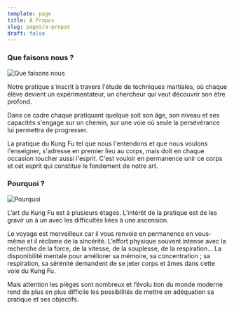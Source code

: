 ```yaml
---
template: page
title: À Propos
slug: pages/a-propos
draft: false
---
```


### Que faisons nous ?

![Que faisons nous](https://kskfdev.netlify.com/static/media/about_1.195febec.jpg 'Que faisons nous')

Notre pratique s'inscrit à travers l'étude de techniques martiales, où chaque élève devient un expérimentateur, un chercheur qui veut découvrir son être profond.

Dans ce cadre chaque pratiquant quelque soit son âge, son niveau et ses capacités s'engage sur un chemin, sur une voie où seule la persévérance lui permettra de progresser.

La pratique du Kung Fu tel que nous l'entendons et que nous voulons l'enseigner, s'adresse en premier lieu au corps, mais doit en chaque occasion toucher aussi l'esprit. C'est vouloir en permanence unir ce corps et cet esprit qui constitue le fondement de notre art.

### Pourquoi ?

![Pourquoi](https://kskfdev.netlify.com/static/media/about_2.aa2f3e60.jpg 'Pourquoi')

L’art du Kung Fu est à plusieurs étages. L’intérêt de la pratique est de les gravir un à un avec les difficultés liées à une ascension.

Le voyage est merveilleux car il vous renvoie en permanence en vous-même et il réclame de la sincérité. L’effort physique souvent intense avec la recherche de la force, de la vitesse, de la souplesse, de la respiration… La disponibilité mentale pour améliorer sa mémoire, sa concentration ; sa respiration, sa sérénité demandent de se jeter corps et âmes dans cette voie du Kung Fu.

Mais attention les pièges sont nombreux et l’évolu tion du monde moderne rend de plus en plus difficile les possibilités de mettre en adéquation sa pratique et ses objectifs.
